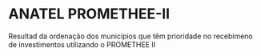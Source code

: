 # ANATEL PROMETHEE-II
Resultad da ordenação dos municípios que têm prioridade no recebimeno de investimentos utilizando o PROMETHEE II
